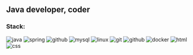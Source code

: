 <!--### Hi there 👋-->

<!--
**romanyukalexandr84/romanyukalexandr84** is a ✨ _special_ ✨ repository because its `README.md` (this file) appears on your GitHub profile.

Here are some ideas to get you started:

- 🔭 I’m currently working on ...
- 🌱 I’m currently learning ...
- 👯 I’m looking to collaborate on ...
- 🤔 I’m looking for help with ...
- 💬 Ask me about ...
- 📫 How to reach me: ...
- 😄 Pronouns: ...
- ⚡ Fun fact: ...
-->
## Java developer, coder

### Stack:

![java](https://img.shields.io/badge/java-red.svg?&style=for-the-badge&logo=java&logoColor=white)
![spring](https://img.shields.io/badge/spring-blue.svg?&style=for-the-badge&logo=spring&logoColor=white)
![github](https://img.shields.io/badge/postgresql-lightgrey.svg?&style=for-the-badge&logo=postgresql&logoColor=white) 
![mysql](https://img.shields.io/badge/mysql-skyblue.svg?&style=for-the-badge&logo=mysql&logoColor=black)
![linux](https://img.shields.io/badge/linux-orange.svg?&style=for-the-badge&logo=linux&logoColor=white)
![git](https://img.shields.io/badge/git%20-purple.svg?&style=for-the-badge&logo=git&logoColor=white) 
![github](https://img.shields.io/badge/github%20-grey.svg?&style=for-the-badge&logo=github&logoColor=white) 
![docker](https://img.shields.io/badge/docker-blue.svg?&style=for-the-badge&logo=docker&logoColor=white)
![html](https://img.shields.io/badge/html%20-brown.svg?&style=for-the-badge&logo=html5&logoColor=white)
![css](https://img.shields.io/badge/css%20-green.svg?&style=for-the-badge&logo=css3&logoColor=white) 
